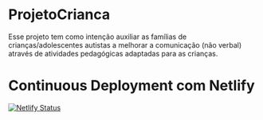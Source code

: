 # ProjetoCrianca
Esse projeto tem como intenção auxiliar as famílias de crianças/adolescentes autistas a melhorar a comunicação (não verbal) através de atividades pedagógicas adaptadas para as crianças. 

# Continuous Deployment com Netlify
[![Netlify Status](https://api.netlify.com/api/v1/badges/043b6f71-acf6-4537-8c4c-819e975babd6/deploy-status)](https://app.netlify.com/sites/projetocrianca/deploys)
